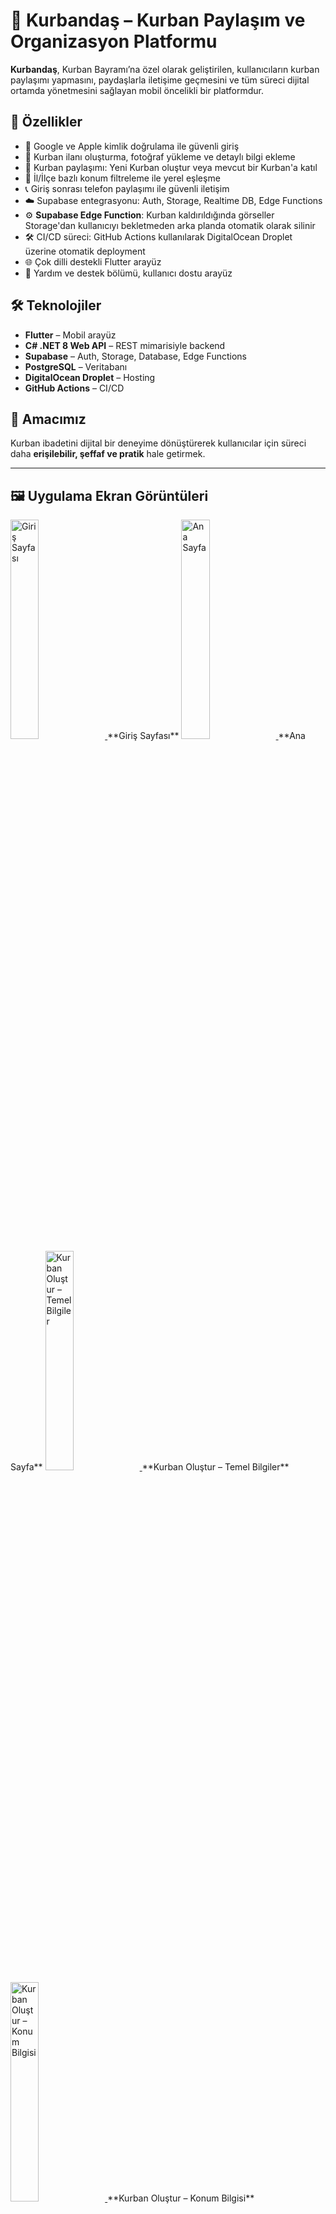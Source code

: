 # 🐄 Kurbandaş – Kurban Paylaşım ve Organizasyon Platformu

**Kurbandaş**, Kurban Bayramı’na özel olarak geliştirilen, kullanıcıların kurban paylaşımı
yapmasını, paydaşlarla iletişime geçmesini ve tüm süreci dijital ortamda yönetmesini sağlayan mobil
öncelikli bir platformdur.

## 📲 Özellikler

- 🔐 Google ve Apple kimlik doğrulama ile güvenli giriş
- 📸 Kurban ilanı oluşturma, fotoğraf yükleme ve detaylı bilgi ekleme
- 🤝 Kurban paylaşımı: Yeni Kurban oluştur veya mevcut bir Kurban'a katıl
- 📍 İl/İlçe bazlı konum filtreleme ile yerel eşleşme
- 📞 Giriş sonrası telefon paylaşımı ile güvenli iletişim
- ☁️ Supabase entegrasyonu: Auth, Storage, Realtime DB, Edge Functions
- ⚙️ **Supabase Edge Function**: Kurban kaldırıldığında görseller Storage'dan kullanıcıyı
  bekletmeden arka planda otomatik olarak silinir
- 🛠️ CI/CD süreci: GitHub Actions kullanılarak DigitalOcean Droplet üzerine otomatik deployment
- 🌐 Çok dilli destekli Flutter arayüz
- 🧭 Yardım ve destek bölümü, kullanıcı dostu arayüz

## 🛠️ Teknolojiler

- **Flutter** – Mobil arayüz
- **C# .NET 8 Web API** – REST mimarisiyle backend
- **Supabase** – Auth, Storage, Database, Edge Functions
- **PostgreSQL** – Veritabanı
- **DigitalOcean Droplet** – Hosting
- **GitHub Actions** – CI/CD

## 🎯 Amacımız

Kurban ibadetini dijital bir deneyime dönüştürerek kullanıcılar için süreci daha **erişilebilir,
şeffaf ve pratik** hale getirmek.

---

## 🖼️ Uygulama Ekran Görüntüleri

<a href="ss/Login_Page.png" target="_blank">
  <img src="ss/Login_Page.png" alt="Giriş Sayfası" width="30%" />
</a>  
**Giriş Sayfası**

<a href="ss/Home_Page.png" target="_blank">
  <img src="ss/Home_Page.png" alt="Ana Sayfa" width="30%" />
</a>  
**Ana Sayfa**

<a href="ss/Create_Kurban_Page-Basic_Info.png" target="_blank">
  <img src="ss/Create_Kurban_Page-Basic_Info.png" alt="Kurban Oluştur – Temel Bilgiler" width="30%" />
</a>  
**Kurban Oluştur – Temel Bilgiler**

<a href="ss/Create_Kurban_Page-Location.png" target="_blank">
  <img src="ss/Create_Kurban_Page-Location.png" alt="Kurban Oluştur – Konum Bilgisi" width="30%" />
</a>  
**Kurban Oluştur – Konum Bilgisi**

<a href="ss/Create_Kurban_Page-Preview.png" target="_blank">
  <img src="ss/Create_Kurban_Page-Preview.png" alt="Kurban Oluştur – Önizleme" width="30%" />
</a>  
**Kurban Oluştur – Önizleme**

<a href="ss/Edit_Kurban_Page.png" target="_blank">
  <img src="ss/Edit_Kurban_Page.png" alt="Kurban Düzenleme Sayfası" width="30%" />
</a>  
**Kurban Düzenleme Sayfası**

<a href="ss/Filter_Bottom_Sheet.png" target="_blank">
  <img src="ss/Filter_Bottom_Sheet.png" alt="Filtreleme Seçenekleri" width="30%" />
</a>  
**Filtreleme Seçenekleri**

<a href="ss/Kurban_Detail_Page.png" target="_blank">
  <img src="ss/Kurban_Detail_Page.png" alt="Kurban Detayı – Genel Bilgiler" width="30%" />
</a>  
**Kurban Detayı – Genel Bilgiler**

<a href="ss/Kurban_Detail_Page-Partners.png" target="_blank">
  <img src="ss/Kurban_Detail_Page-Partners.png" alt="Kurban Detayı – Paydaşlar" width="30%" />
</a>  
**Kurban Detayı – Paydaşlar**

<a href="ss/Kurban_Requests_Page-Approved.png" target="_blank">
  <img src="ss/Kurban_Requests_Page-Approved.png" alt="İstekler – Onaylananlar" width="30%" />
</a>  
**İstekler – Onaylananlar**

<a href="ss/Kurban_Requests_Page-Waiting.png" target="_blank">
  <img src="ss/Kurban_Requests_Page-Waiting.png" alt="İstekler – Bekleyenler" width="30%" />
</a>  
**İstekler – Bekleyenler**

<a href="ss/My_Partnerships_Page.png" target="_blank">
  <img src="ss/My_Partnerships_Page.png" alt="Ortaklıklarım Sayfası" width="30%" />
</a>  
**Ortaklıklarım Sayfası**

<a href="ss/Profile_Page.png" target="_blank">
  <img src="ss/Profile_Page.png" alt="Profil Sayfası" width="30%" />
</a>  
**Profil Sayfası**

<a href="ss/About_Page.png" target="_blank">
  <img src="ss/About_Page.png" alt="Hakkında Sayfası" width="30%" />
</a>  
**Hakkında Sayfası**

<a href="ss/Help_Page.png" target="_blank">
  <img src="ss/Help_Page.png" alt="Yardım Sayfası" width="30%" />
</a>  
**Yardım Sayfası**

---

## 📦 Kurulum

```bash
git clone https://github.com/Ahmetcan7307/KurbandasApp.git
cd KurbandasApp
flutter pub get
flutter run
```

## 🤝 Katkıda Bulun

Pull request’ler her zaman açıktır. Yeni özellik önerileri veya hata bildirimleri için issue
oluşturabilirsiniz.

## 📄 Lisans

Bu proje MIT Lisansı ile lisanslanmıştır.

Görüşlerinizi ve katkılarınızı bekliyoruz!